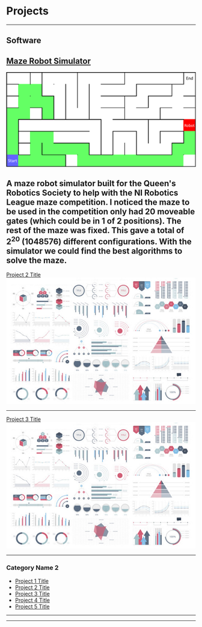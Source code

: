 # Projects

---

## Software 
<h2><a href="https://kmclaughlin.github.io/sample_page">Maze Robot Simulator</a></h2>
<img src="images/robot_maze_thumb.png?raw=true"/>

A maze robot simulator built for the Queen's Robotics Society to help with the NI Robotics League maze competition. I noticed the maze to be used in the competition only had 20 moveable gates (which could be in 1 of 2 positions). The rest of the maze was fixed. This gave a total of 2<sup>20</sup> (1048576) different configurations. With the simulator we could find the best algorithms to solve the maze.
---
[Project 2 Title](/pdf/sample_presentation.pdf)
<img src="images/dummy_thumbnail.jpg?raw=true"/>

---
[Project 3 Title](http://example.com/)
<img src="images/dummy_thumbnail.jpg?raw=true"/>

---

### Category Name 2

- [Project 1 Title](http://example.com/)
- [Project 2 Title](http://example.com/)
- [Project 3 Title](http://example.com/)
- [Project 4 Title](http://example.com/)
- [Project 5 Title](http://example.com/)

---




---
